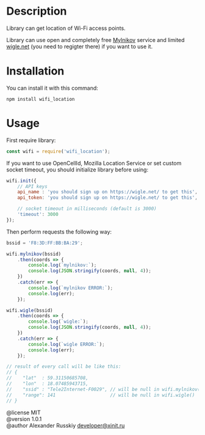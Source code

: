 # Description

Library can get location of Wi-Fi access points.

Library can use open and completely free [Mylnikov](https://www.mylnikov.org/)
service and limited [wigle.net](https://wigle.net/) (you need to regigter there)
if you want to use it.


# Installation

You can install it with this command:

    npm install wifi_location


# Usage

First require library:

```JavaScript
const wifi = require('wifi_location');
```

If you want to use OpenCellId, Mozilla Location Service or set custom socket
timeout, you should initialize library before using:

```JavaScript
wifi.init({
    // API keys
    api_name : 'you should sign up on https://wigle.net/ to get this',
    api_token: 'you should sign up on https://wigle.net/ to get this',

    // socket timeout in milliseconds (default is 3000)
    'timeout': 3000
});
```


Then perform requests the following way:

```JavaScript
bssid = 'F8:3D:FF:BB:BA:29';

wifi.mylnikov(bssid)
    .then(coords => {
        console.log(`mylnikov:`);
        console.log(JSON.stringify(coords, null, 4));
    })
    .catch(err => {
        console.log(`mylnikov ERROR:`);
        console.log(err);
    });

wifi.wigle(bssid)
    .then(coords => {
        console.log(`wigle:`);
        console.log(JSON.stringify(coords, null, 4));
    })
    .catch(err => {
        console.log(`wigle ERROR:`);
        console.log(err);
    });

// result of every call will be like this:
// {
//    "lat"  : 59.31150685708,
//    "lon"  : 18.07485943715,
//    "ssid" : "Tele2Internet-F0029", // will be null in wifi.mylnikov()
//    "range": 141                    // will be null in wifi.wigle()
// }
```


@license MIT \
@version 1.0.1 \
@author Alexander Russkiy <developer@xinit.ru>
